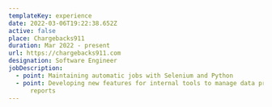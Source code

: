 ```yaml
---
templateKey: experience
date: 2022-03-06T19:22:38.652Z
active: false
place: Chargebacks911
duration: Mar 2022 - present
url: https://chargebacks911.com
designation: Software Engineer
jobDescription:
  - point: Maintaining automatic jobs with Selenium and Python
  - point: Developing new features for internal tools to manage data processing and
      reports
---
```

